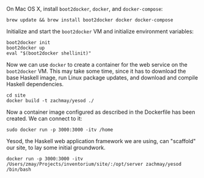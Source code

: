 On Mac OS X, install `boot2docker`, `docker`, and `docker-compose`:

```
brew update && brew install boot2docker docker docker-compose
```

Initialize and start the `boot2docker` VM and initialize environment variables:

```
boot2docker init
boot2docker up
eval "$(boot2docker shellinit)"
```

Now we can use `docker` to create a container for the web service on the `boot2docker` VM. This may take some time,
since it has to download the base Haskell image, run Linux package updates, and download and compile Haskell
dependencies.

```
cd site
docker build -t zachmay/yesod ./
```

Now a container image configured as described in the Dockerfile has been created. We can connect to it:

```
sudo docker run -p 3000:3000 -itv /home
```

Yesod, the Haskell web application framework we are using, can "scaffold" our site, to lay some initial groundwork.

```
docker run -p 3000:3000 -itv /Users/zmay/Projects/inventorium/site/:/opt/server zachmay/yesod /bin/bash
```




